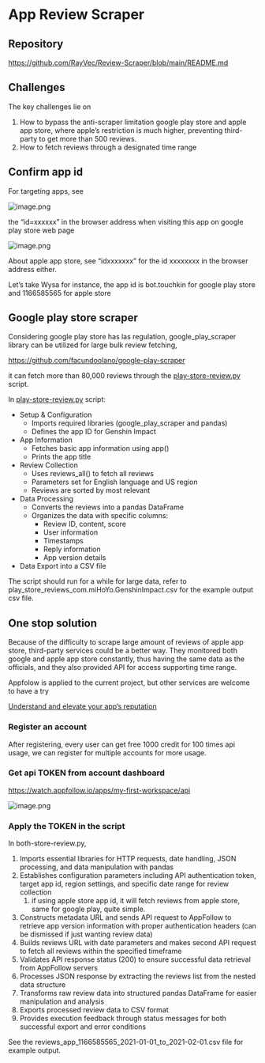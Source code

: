 # App Review Scraper

## Repository

https://github.com/RayVec/Review-Scraper/blob/main/README.md

## Challenges

The key challenges lie on 

1. How to bypass the anti-scraper limitation google play store and apple app store, where apple’s restriction is much higher, preventing third-party to get more than 500 reviews.
2. How to fetch reviews through a designated time range

## Confirm app id

For targeting apps, see

![image.png](https://www.notion.so/Review-collection-198cac4b856f80b7b4f0e348198299ef?pvs=4#199cac4b856f80038a1ac376b7f7e2f9)

the “id=xxxxxx” in the browser address when visiting this app on google play store web page

![image.png](attachment:522197f8-ea6f-480c-ae78-f51bb938509a:image.png)

About apple app store, see “idxxxxxxx” for the id xxxxxxxx in the browser address either.

Let’s take Wysa for instance, the app id is bot.touchkin for google play store and 1166585565 for apple store

## Google play store scraper

Considering google play store has las regulation, google_play_scraper library can be utilized for large bulk review fetching, 

https://github.com/facundoolano/google-play-scraper

it can fetch more than 80,000 reviews through the [play-store-review.py](http://play-store-review.py) script.

In [play-store-review.py](http://play-store-review.py) script:

- Setup & Configuration
    - Imports required libraries (google_play_scraper and pandas)
    - Defines the app ID for Genshin Impact
- App Information
    - Fetches basic app information using app()
    - Prints the app title
- Review Collection
    - Uses reviews_all() to fetch all reviews
    - Parameters set for English language and US region
    - Reviews are sorted by most relevant
- Data Processing
    - Converts the reviews into a pandas DataFrame
    - Organizes the data with specific columns:
        - Review ID, content, score
        - User information
        - Timestamps
        - Reply information
        - App version details
- Data Export into a CSV file

The script should run for a while for large data, refer to play_store_reviews_com.miHoYo.GenshinImpact.csv  for the example output csv file.

## One stop solution

Because of the difficulty to scrape large amount of reviews of apple app store, third-party services could be a better way. They monitored both google and apple app store constantly, thus having the same data as the officials, and they also provided API for access supporting time range.

Appfolow is applied to the current project, but other services are welcome to have a try

[Understand and elevate your app’s reputation](https://appfollow.io/)

### Register an account

After registering, every user can get free 1000 credit for 100 times api usage, we can register for multiple accounts for more usage.

### Get api TOKEN from account dashboard

https://watch.appfollow.io/apps/my-first-workspace/api

![image.png](attachment:4f7a88d9-439c-4d48-8b3f-c5969eca20ac:image.png)

### Apply the TOKEN in the script

In both-store-review.py,

1. Imports essential libraries for HTTP requests, date handling, JSON processing, and data manipulation with pandas
2. Establishes configuration parameters including API authentication token, target app id, region settings, and specific date range for review collection
    1. if using apple store app id, it will fetch reviews from apple store, same for google play, quite simple.
3. Constructs metadata URL and sends API request to AppFollow to retrieve app version information with proper authentication headers (can be dismissed if just wanting review data)
4. Builds reviews URL with date parameters and makes second API request to fetch all reviews within the specified timeframe
5. Validates API response status (200) to ensure successful data retrieval from AppFollow servers
6. Processes JSON response by extracting the reviews list from the nested data structure
7. Transforms raw review data into structured pandas DataFrame for easier manipulation and analysis
8. Exports processed review data to CSV format
9. Provides execution feedback through status messages for both successful export and error conditions

See the reviews_app_1166585565_2021-01-01_to_2021-02-01.csv file for example output.
